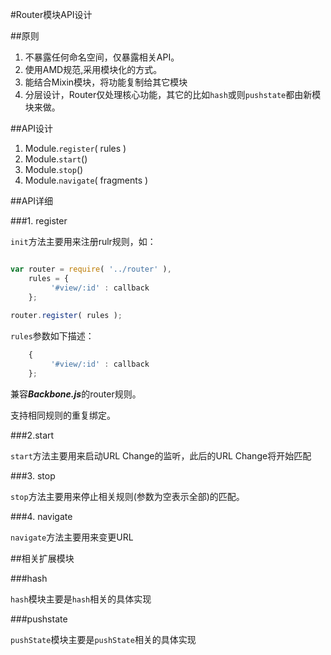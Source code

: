 #Router模块API设计

##原则

1. 不暴露任何命名空间，仅暴露相关API。
2. 使用AMD规范,采用模块化的方式。
3. 能结合Mixin模块，将功能复制给其它模块
4. 分层设计，Router仅处理核心功能，其它的比如`hash`或则`pushstate`都由新模块来做。


##API设计

1. Module.`register`( rules )
2. Module.`start`()
3. Module.`stop`()
4. Module.`navigate`( fragments )

##API详细

###1. register

`init`方法主要用来注册rulr规则，如：

```javascript

var router = require( '../router' ),
    rules = {
         '#view/:id' : callback
    };
    
router.register( rules );

```

`rules`参数如下描述：

```javascript
    {
         '#view/:id' : callback
    };
```

兼容***Backbone.js***的router规则。

支持相同规则的重复绑定。

###2.start

`start`方法主要用来启动URL Change的监听，此后的URL Change将开始匹配

###3. stop

`stop`方法主要用来停止相关规则(参数为空表示全部)的匹配。


###4. navigate

`navigate`方法主要用来变更URL


##相关扩展模块

###hash

`hash`模块主要是`hash`相关的具体实现

###pushstate

`pushState`模块主要是`pushState`相关的具体实现

